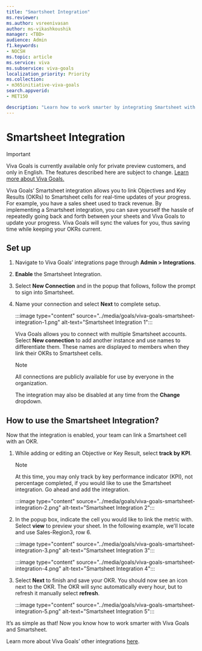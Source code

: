 ```yaml
---
title: "Smartsheet Integration"
ms.reviewer: 
ms.author: vsreenivasan
author: ms-vikashkoushik
manager: <TBD>
audience: Admin
f1.keywords:
- NOCSH
ms.topic: article
ms.service: viva
ms.subservice: viva-goals
localization_priority: Priority
ms.collection:  
- m365initiative-viva-goals
search.appverid:
- MET150

description: "Learn how to work smarter by integrating Smartsheet with Viva Goals."
---
```


# Smartsheet Integration

> [!IMPORTANT]
> Viva Goals is currently available only for private preview customers, and only in English. The features described here are subject to change. [Learn more about Viva Goals.](https://go.microsoft.com/fwlink/?linkid=2189933)

Viva Goals’ Smartsheet integration allows you to link Objectives and Key Results (OKRs) to Smartsheet cells for real-time updates of your progress. For example, you have a sales sheet used to track revenue. By implementing a Smartsheet integration, you can save yourself the hassle of repeatedly going back and forth between your sheets and Viva Goals to update your progress. Viva Goals will sync the values for you, thus saving time while keeping your OKRs current.

## Set up

1. Navigate to Viva Goals’ integrations page through **Admin > Integrations**.

2. **Enable** the Smartsheet Integration.

3. Select **New Connection** and in the popup that follows, follow the prompt to sign into Smartsheet.

4. Name your connection and select **Next** to complete setup.

    :::image type="content" source="../media/goals/viva-goals-smartsheet-integration-1.png" alt-text="Smartsheet Integration 1":::

    Viva Goals allows you to connect with multiple Smartsheet accounts. Select **New connection** to add another instance and use names to differentiate them. These names are displayed to members when they link their OKRs to Smartsheet cells.

    > [!NOTE]
    > All connections are publicly available for use by everyone in the organization.

    The integration may also be disabled at any time from the **Change** dropdown.

## How to use the Smartsheet Integration?

Now that the integration is enabled, your team can link a Smartsheet cell with an OKR.

1. While adding or editing an Objective or Key Result, select **track by KPI**.

    > [!NOTE]
    > At this time, you may only track by key performance indicator (KPI), not percentage completed, if you would like to use the Smartsheet integration. Go ahead and add the integration.

    :::image type="content" source="../media/goals/viva-goals-smartsheet-integration-2.png" alt-text="Smartsheet Integration 2":::

2. In the popup box, indicate the cell you would like to link the metric with. Select **view** to preview your sheet. In the following example, we'll locate and use Sales-Region3, row 6.

    :::image type="content" source="../media/goals/viva-goals-smartsheet-integration-3.png" alt-text="Smartsheet Integration 3":::

    :::image type="content" source="../media/goals/viva-goals-smartsheet-integration-4.png" alt-text="Smartsheet Integration 4":::

3. Select **Next** to finish and save your OKR. You should now see an icon next to the OKR. The OKR will sync automatically every hour, but to refresh it manually select **refresh**.

    :::image type="content" source="../media/goals/viva-goals-smartsheet-integration-5.png" alt-text="Smartsheet Integration 5":::

It’s as simple as that! Now you know how to work smarter with Viva Goals and Smartsheet.

Learn more about Viva Goals’ other integrations [here](http://help.gotoally.com/integrations).
